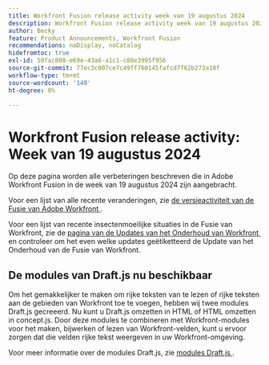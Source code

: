 ```yaml
---
title: Workfront Fusion release activity week van 19 augustus 2024
description: Workfront Fusion release activity week van 19 augustus 2024
author: Becky
feature: Product Announcements, Workfront Fusion
recommendations: noDisplay, noCatalog
hidefromtoc: true
exl-id: 50fac808-e69e-43a6-a1c1-c88e3995f956
source-git-commit: 77ec3c007ce7c49ff760145fafcd7f62b273a18f
workflow-type: tm+mt
source-wordcount: '149'
ht-degree: 0%

---
```


# Workfront Fusion release activity: Week van 19 augustus 2024

Op deze pagina worden alle verbeteringen beschreven die in Adobe Workfront Fusion in de week van 19 augustus 2024 zijn aangebracht.

Voor een lijst van alle recente veranderingen, zie [&#x200B; de versieactiviteit van de Fusie van Adobe Workfront &#x200B;](/help/workfront-fusion/fusion-product-releases/fusion-release-activity.md).

Voor een lijst van recente insectenmoeilijke situaties in de Fusie van Workfront, zie de [&#x200B; pagina van de Updates van het Onderhoud van Workfront &#x200B;](https://experienceleague.adobe.com/docs/workfront-known-issues/releases/current-updates.html?lang=nl-NL) en controleer om het even welke updates geëtiketteerd de Update van het Onderhoud van de Fusie van Workfront.

## De modules van Draft.js nu beschikbaar

Om het gemakkelijker te maken om rijke teksten van te lezen of rijke teksten aan de gebieden van Workfront toe te voegen, hebben wij twee modules Draft.js gecreeerd. Nu kunt u Draft.js omzetten in HTML of HTML omzetten in concept.js. Door deze modules te combineren met Workfront-modules voor het maken, bijwerken of lezen van Workfront-velden, kunt u ervoor zorgen dat die velden rijke tekst weergeven in uw Workfront-omgeving.

Voor meer informatie over de modules Draft.js, zie [&#x200B; modules Draft.js &#x200B;](/help/workfront-fusion/references/apps-and-modules/tools-and-transformers/draft-js-modules.md).
